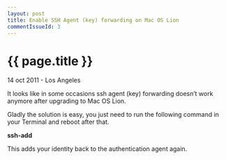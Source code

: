 ```yaml
---
layout: post
title: Enable SSH Agent (key) forwarding on Mac OS Lion
commentIssueId: 3
---
```


{{ page.title }}
================

<p class="meta">14 oct 2011 - Los Angeles</p>

It looks like in some occasions ssh agent (key) forwarding doesn’t work anymore after upgrading to Mac OS Lion.

Gladly the solution is easy, you just need to run the following command in your Terminal and reboot after that.

**ssh-add**

This adds your identity back to the authentication agent again.
